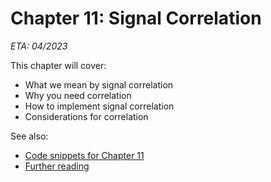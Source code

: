# Chapter 11: Signal Correlation
_ETA: 04/2023_

This chapter will cover:

* What we mean by signal correlation
* Why you need correlation
* How to implement signal correlation
* Considerations for correlation


See also:

* [Code snippets for Chapter 11](https://github.com/mhausenblas/o11y-in-action.cloud/tree/main/code/ch11)
* [Further reading](../further-reading)